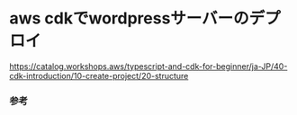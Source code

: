 # aws cdkでwordpressサーバーのデプロイ

https://catalog.workshops.aws/typescript-and-cdk-for-beginner/ja-JP/40-cdk-introduction/10-create-project/20-structure

### 


### 


### 参考

